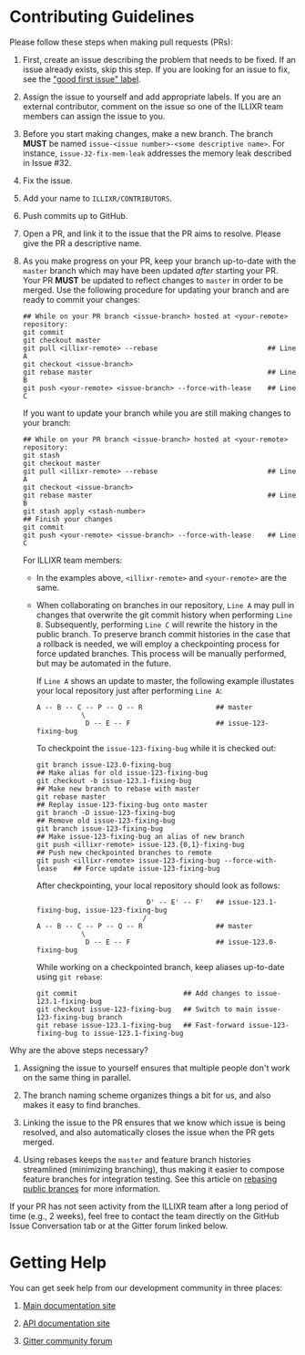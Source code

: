 # Contributing Guidelines

Please follow these steps when making pull requests (PRs):

1.  First, create an issue describing the problem that needs to be fixed.
    If an issue already exists, skip this step.
    If you are looking for an issue to fix, see the ["good first issue" label][2].

1.  Assign the issue to yourself and add appropriate labels.
    If you are an external contributor, comment on the issue so one of the ILLIXR team members
        can assign the issue to you.

1.  Before you start making changes, make a new branch.
    The branch **MUST** be named `issue-<issue number>-<some descriptive name>`.
    For instance, `issue-32-fix-mem-leak` addresses the memory leak described in Issue #32.

1.  Fix the issue.

1.  Add your name to `ILLIXR/CONTRIBUTORS`.

1.  Push commits up to GitHub.

1.  Open a PR, and link it to the issue that the PR aims to resolve.
    Please give the PR a descriptive name.

1.  As you make progress on your PR, keep your branch up-to-date with the `master` branch which
        may have been updated *after* starting your PR.
    Your PR **MUST** be updated to reflect changes to `master` in order to be merged.
    Use the following procedure for updating your branch and are ready to commit your changes:

    <!--- language: lang-shell -->

        ## While on your PR branch <issue-branch> hosted at <your-remote> repository:
		git commit
        git checkout master
        git pull <illixr-remote> --rebase                           ## Line A
        git checkout <issue-branch>
        git rebase master                                           ## Line B
        git push <your-remote> <issue-branch> --force-with-lease    ## Line C

	If you want to update your branch while you are still making changes to your branch:

    <!--- language: lang-shell -->

        ## While on your PR branch <issue-branch> hosted at <your-remote> repository:
		git stash
        git checkout master
        git pull <illixr-remote> --rebase                           ## Line A
        git checkout <issue-branch>
        git rebase master                                           ## Line B
		git stash apply <stash-number>
		## Finish your changes
		git commit
        git push <your-remote> <issue-branch> --force-with-lease    ## Line C

    For ILLIXR team members:

	-	In the examples above, `<illixr-remote>` and `<your-remote>` are the same.

    -   When collaborating on branches in our repository, `Line A` may pull in changes that overwrite
            the git commit history when performing `Line B`.
		Subsequently, performing `Line C` will rewrite the history in the public branch.
		To preserve branch commit histories in the case that a rollback is needed, we will employ
			a checkpointing process for force updated branches.
		This process will be manually performed, but may be automated in the future.

		If `Line A` shows an update to master, the following example illustates your local repository
			just after performing `Line A`:

			A -- B -- C	-- P -- Q -- R					## master
					   \
						D -- E -- F 					## issue-123-fixing-bug

		To checkpoint the `issue-123-fixing-bug` while it is checked out:

        <!--- language: lang-shell -->

		    git branch issue-123.0-fixing-bug                                   ## Make alias for old issue-123-fixing-bug
		    git checkout -b issue-123.1-fixing-bug                              ## Make new branch to rebase with master
		    git rebase master                                                   ## Replay issue-123-fixing-bug onto master
		    git branch -D issue-123-fixing-bug                                  ## Remove old issue-123-fixing-bug
		    git branch issue-123-fixing-bug                                     ## Make issue-123-fixing-bug an alias of new branch
		    git push <illixr-remote> issue-123.{0,1}-fixing-bug                 ## Push new checkpointed branches to remote
		    git push <illixr-remote> issue-123-fixing-bug --force-with-lease    ## Force update issue-123-fixing-bug

		After checkpointing, your local repository should look as follows:

									   D' -- E' -- F'   ## issue-123.1-fixing-bug, issue-123-fixing-bug
									  /
			A -- B -- C	-- P -- Q -- R					## master
					   \
						D -- E -- F 					## issue-123.0-fixing-bug

		While working on a checkpointed branch, keep aliases up-to-date using `git rebase`:

		    git commit                          ## Add changes to issue-123.1-fixing-bug
		    git checkout issue-123-fixing-bug   ## Switch to main issue-123-fixing-bug branch
		    git rebase issue-123.1-fixing-bug   ## Fast-forward issue-123-fixing-bug to issue-123.1-fixing-bug


Why are the above steps necessary?

1.  Assigning the issue to yourself ensures that multiple people don't work on the same thing
        in parallel.

1.  The branch naming scheme organizes things a bit for us, and also makes it easy to find branches.

1.  Linking the issue to the PR ensures that we know which issue is being resolved,
        and also automatically closes the issue when the PR gets merged.

1.  Using rebases keeps the `master` and feature branch histories streamlined (minimizing branching),
        thus making it easier to compose feature branches for integration testing.
	See this article on [rebasing public brances][3] for more information.

If your PR has not seen activity from the ILLIXR team after a long period of time (e.g., 2 weeks),
    feel free to contact the team directly on the GitHub Issue Conversation tab or at
    the Gitter forum linked below.


# Getting Help

You can get seek help from our development community in three places:

1.  [Main documentation site][10]

1.  [API documentation site][11]

1.  [Gitter community forum][1]


[//]: # (- References -)

[1]:    https://gitter.im/ILLIXR/community
[2]:    https://github.com/ILLIXR/ILLIXR/issues?q=is%3Aopen+is%3Aissue+label%3A%22good+first+issue%22
[3]:	https://redfin.engineering/git-rebasing-public-branches-works-much-better-than-youd-think-ecc9a115aea9

[//]: # (- Internal -)

[10]:   index.md
[11]:   api/html/annotated.html
